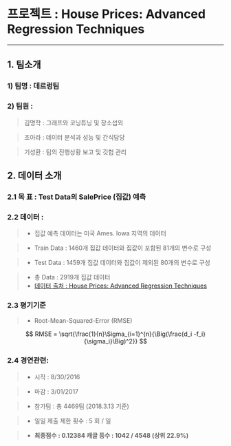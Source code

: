 # 프로젝트 : House Prices: Advanced Regression Techniques
---

## 1. 팀소개
### 1) 팀명 : 데르렁팀
 
### 2) 팀원 :  
   >  김명학 : 그래프와 코닝튜닝 및 장소섭외     
 
   >  조아라 : 데이터 분석과 성능 및 간식담당 
 
   >  기성환 : 팀의 진행상황 보고 및 깃헙 관리  


## 2. 데이터 소개
### 2.1 목           표 : Test Data의  SalePrice (집값) 예측

### 2.2 데이터 :
   > - 집값 예측 데이터는 미국 Ames. Iowa 지역의 데이터

   > - Train Data : 1460개 집값 데이터와 집값이 포함된 81개의 변수로 구성

   > - Test Data  : 1459개 집값 데이터와 집값이 제외된 80개의 변수로 구성

   > - 총 Data : 2919개 집값 데이터
   > - [데이터 출처 : House Prices: Advanced Regression Techniques](https://www.kaggle.com/c/house-prices-advanced-regression-techniques "House Prices: Advanced Regression Techniques")

### 2.3 평기기준 
   > - Root-Mean-Squared-Error (RMSE)  

$$
RMSE = \sqrt{\frac{1}{n}\Sigma_{i=1}^{n}{\Big(\frac{d_i -f_i}{\sigma_i}\Big)^2}}
$$

### 2.4 경연관련:
   > - 시작 : 8/30/2016

   > - 마감 : 3/01/2017

   > - 참가팀 : 총 4469팀 (2018.3.13 기준)
   
   > - 일일 제출 제한 횟수 : 5 회 / 일
  
   > - **최종점수 : 0.12384   캐글 등수 : 1042 / 4548 (상위 22.9%)**
   
